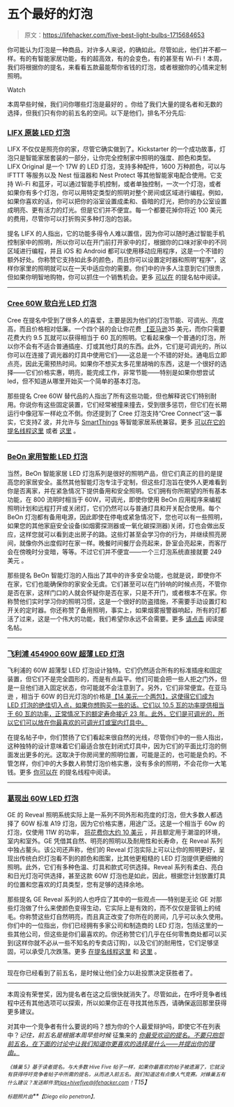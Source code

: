 # 五个最好的灯泡

> 原文：<https://lifehacker.com/five-best-light-bulbs-1715684653>

你可能认为灯泡是一种商品，对许多人来说，的确如此。尽管如此，他们并不都一样。有的有智能家居功能，有的超高效，有的会变色，有的甚至有 Wi-Fi！本周，我们将根据你的提名，来看看五款最能帮你省钱的灯泡，或者根据你的心情来定制照明。

Watch

本周早些时候，我们问你哪些灯泡是最好的 。你给了我们大量的提名者和无数的选择，但我们只有你的前五名的空间。以下是他们，排名不分先后:

### [LIFX 原装 LED 灯泡](http://www.lifx.com/products/the-original?variant=1190662175)

LIFX 不仅仅是照亮你的家，尽管它确实做到了。Kickstarter 的一个成功故事，灯泡只是智能家居套装的一部分，让你完全控制家中照明的强度、颜色和类型。LIFX Original 是一个 17W 的 LED 灯泡，支持多种配件，1600 万种颜色，可以与 IFTTT 等服务以及 Nest 恒温器和 Nest Protect 等其他智能家电配合使用。它支持 Wi-Fi 和蓝牙，可以通过智能手机控制，或者单独控制，一次一个灯泡，或者如果你有多个灯泡，你可以用特定类型的照明对整个房间或区域进行编程。例如，如果你喜欢的话，你可以把你的浴室设置成柔和、昏暗的灯光，把你的办公室设置成明亮、更有活力的灯光。但是它们并不便宜。每一个都要花掉你将近 100 美元 的费用，尽管你可以打折购买多种灯泡的包装。

提名 LIFX 的人指出，它的功能多得令人难以置信，因为你可以随时通过智能手机控制家中的照明，所以你可以在开门前打开家中的灯，根据你的口味对家中的不同区域进行编程，并且 iOS 和 Android 都可以使用移动应用程序，这是一个不错的额外好处。你称赞它支持如此多的颜色，而且你可以设置定时器和照明“程序”，这样你家里的照明就可以在一天中适应你的需要。你们中的许多人注意到它们很贵，但如果你明智地购物，你可以抓住一个销售机会。更多 [可以在](http://lifehacker.com/1715360654) 的提名帖中阅读。

* * *

### [Cree 60W 软白光 LED 灯泡](http://creebulb.com/products/standard-a-type/60-watt-replacement-soft-white-led-bulb)

Cree 在提名中受到了很多人的喜爱，主要是因为他们的灯泡节能、可调光、亮度高，而且价格相对低廉。一个四个装的会让你花费 [【亚马逊](http://www.amazon.com/Cree-Equivalent-White-2700K-4-Pack/dp/B00M0CPTAW/?asc_campaign=InlineText&asc_refurl=https://lifehacker.com/five-best-light-bulbs-1715684653&asc_source=&tag=kinjalifehackerlink-20)35 美元，而你只需要花费大约 9.5 瓦就可以获得相当于 60 瓦的照明。它看起来像一个普通的灯泡，所以你不会有不适合普通插座、灯或其他灯具的东西。此外，它们是可调光的，所以你可以在连接了调光器的灯具中使用它们——这总是一个不错的好处。通电后立即点亮，因此无需预热时间。如果你不想买太多花里胡哨的东西，这是一个很好的选择——它们价格实惠，明亮，能完成工作，非常节能——特别是如果你想尝试 led，但不知道从哪里开始买一个简单的基本灯泡。

那些提名 Cree 60W 替代品的人指出了所有这些功能，但也解释说它们特别耐用。你说你有这些固定装置，它们经常被撞来撞去，受到很多惩罚，但它们在长期运行中像冠军一样屹立不倒。你还提到了 Cree 灯泡支持“Cree Connect”这一事实，它支持Z 波，并允许与 [SmartThings](http://www.smartthings.com/) 等智能家居系统兼容。更多 [可以在它的提名线程这里](http://lifehacker.com/vote-cree-60w-soft-white-dimmable-led-bulb-why-the-c-1715365296) 或者 [这里](http://lifehacker.com/vote-http-www-amazon-com-cree-9-5-watt-light-bulb-pa-1715363842) 。

* * *

### [BeOn 家用智能 LED 灯泡](http://beonhome.com/)

当然，BeOn 智能家居 LED 灯泡系列是很好的照明产品，但它们真正的目的是提高您的家居安全。虽然其他智能灯泡专注于定制，但这些灯泡旨在使外人更难看到你是否离家，并在紧急情况下提供备用和安全照明。它们拥有你所期望的所有基本功能，在 800 流明时相当于 60W，可调光，即使你使用 BeOn 应用程序来编程照明计划和远程打开或关闭灯，它们仍然可以与普通灯具和开关配合使用。每个 BeOn 灯泡都有备用电源，因此即使在停电或紧急情况下，您也可以有一些照明，如果您的其他家庭安全设备(如烟雾探测器或一氧化碳探测器)关闭，灯也会做出反应，这样您就可以看到走出房子的路。这些灯甚至会学习你的行为，并继续照亮房间，就像你外出度假时在家一样。晚餐时间餐厅会亮起来，卧室会亮起来，而客厅会在傍晚时分变暗，等等。不过它们并不便宜——一个三灯泡系统直接就要 249 美元 。

那些提名 BeOn 智能灯泡的人指出了其中的许多安全功能，也就是说，即使你不在家，它们也能确保你的家安全无虞。它们甚至可以在门铃响的时候点亮，不管你是否在家，这样门口的人就会怀疑你是否在家，只是不开门，或者根本不在家。你称赞他们实时学习你的照明习惯，这是一个很好的防盗措施，不需要手动设置灯和开关的定时器。你还称赞了备用照明，事实上，如果烟雾报警器响起，所有的灯都活了过来，这是一个伟大的功能，我们希望你永远不会需要。更多 [请点击](http://lifehacker.com/vote-beon-home-smart-led-bulbs-why-aside-from-providi-1715385982) 阅读提名帖。

* * *

### [飞利浦 454900 60W 超薄 LED 灯泡](http://www.amazon.com/Philips-454900-Equivalent-SlimStyle-Daylight/dp/B00TBB535G/?asc_campaign=InlineText&asc_refurl=https://lifehacker.com/five-best-light-bulbs-1715684653&asc_source=&tag=kinjalifehackerlink-20)

飞利浦的 60W 超薄型 LED 灯泡设计独特。它们仍然适合所有的标准插座和固定装置，但它们不是完全圆形的，而是有点扁平。他们可能会把一些人拒之门外，但是一旦他们进入固定状态，你可能就不会注意到了。另外，它们非常便宜。在亚马逊 ，相当于 60W 的日光灯泡的价格是[【14 美元一个两包】，这使得它们成为 LED 灯泡的绝佳切入点，如果你想购买一些的话。它们以 10.5 瓦的功率提供相当于 60 瓦的功率，正常情况下的额定寿命接近 23 年。此外，它们是可调光的，所以它们可以放在你最喜欢的可调光灯或室内灯具中。](http://www.amazon.com/Philips-454900-Equivalent-SlimStyle-Daylight/dp/B00TBB535G/?asc_campaign=InlineText&asc_refurl=https://lifehacker.com/five-best-light-bulbs-1715684653&asc_source=&tag=kinjalifehackerlink-20)

在提名帖子中，你们赞扬了它们看起来很自然的光线，尽管你们中的一些人指出，这种独特的设计意味着它们最适合放在封闭式灯具中，因为它们的平面比灯泡的侧面发出更多的光。这取决于你房间里的照明位置，可能是正的，也可能是负的。不管怎样，你们中的大多数人称赞灯泡价格实惠，没有多余的照明，不会花你一大笔钱。更多 [你可以在](http://lifehacker.com/vote-philips-slimstyle-led-bulbs-why-they-re-cheap-c-1715360645) 的提名线程中阅读。

* * *

### [葛现出 60W LED 灯泡](http://www.gelighting.com/LightingWeb/na/consumer/products/highlights/reveal/overview/)

GE 的 Reveal 照明系统实际上是一系列不同外形和亮度的灯泡，但大多数人都选择了 60W 标准 A19 灯泡，因为它价格实惠，用途广泛。这是一个相当于 60w 的灯泡，仅使用 11W 的功率， [将花费你大约 10 美元](https://www.amazon.com/dp/B00FZKTS44?asc_campaign=InlineText&asc_refurl=https://lifehacker.com/five-best-light-bulbs-1715684653&asc_source=&linkCode=ogi&psc=1&smid=A2990QACDKO657&tag=kinjalifehackerlink-20&th=1) ，并且额定用于潮湿的环境，室内和室外。GE 凭借其自然、明亮的照明以及耐用性和长寿命，在 Reveal 系列中独占鳌头。该公司还声称，他们的 Reveal 灯泡实际上可以让你的照明更好，呈现出传统白炽灯泡看不到的颜色和图案，比其他更粗糙的 LED 灯泡提供更细微的照明。此外，它们有多种色温、灯具和款式可供选择。Reveal 系列有柔白、亮白和日光灯泡可供选择，甚至这款 60W 灯泡也是如此，因此，根据您计划放置灯具的位置和您喜欢的灯具类型，您有足够的选择余地。

那些提名 GE Reveal 系列的人也呼应了其中的一些观点——特别是无论 GE 对那些灯泡做了什么来使颜色变得生动，它实际上是有效的，而不仅仅是营销上的绒毛。你称赞这些灯自然明亮，而且真正改变了你所在的房间，几乎可以永久使用。你们中的一位指出，你们已经拥有多家公司和制造商的 LED 灯泡，包括这里的一些其他公司，但这些是你们最喜欢的。你还称赞它们几乎在任何零售商处都可以买到(这样你就不必从一些不知名的专卖店订购)，以及它们的耐用性，它们足够坚固，可以承受几次跌落。更多 [在提名线程这里](http://lifehacker.com/vote-ge-reveal-led-bulbs-both-br30-65w-equivalent-fo-1715387754) 和 [这里](http://lifehacker.com/for-me-these-days-easily-the-philips-reveal-led-100-1715362182) 。

* * *

现在你已经看到了前五名，是时候让他们全力以赴投票决定获胜者了。

* * *

本周没有荣誉奖，因为提名者在这之后很快就消失了。尽管如此，在呼吁竞争者线程中还有其他选项可以探索，所以如果你正在寻找其他东西，请确保返回那里获得更多建议。

对其中一个竞争者有什么要说的吗？想为你的个人最爱辩护吗，即使它不在列表中？*记住，前五名是根据本周早些时候* 征集来的 [*你最受欢迎的提名。不要只抱怨前五名，在下面的讨论中让我们知道你更喜欢的选择是什么——并提出你的理由。*](https://lifehacker.com/whats-the-best-light-bulb-1715262175)

*<small>《蜂巢 5》基于读者提名。与大多数 Hive Five 帖子一样，如果你最喜欢的帖子被遗漏了，它就没有获得呼吁竞争者帖子中所需的提名，从而进入前五名。我们知道这有点像人气竞赛。对蜂巢五有什么建议？发送邮件至</small>*[*<small>tips+hivefive@lifehacker.com</small>*](mailto:tips+hivefive@lifehacker.com)*<small>！</small>T15】*

*<small>标题照片由</small>**<small>【Diego elio penetron】</small>*<small><small>。</small></small>